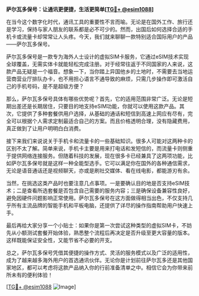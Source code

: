 **萨尔瓦多保号：让通讯更便捷，生活更简单[[TG💪+ @esim1088](https://t.me/s/esim1088)]**

在当今这个数字化时代，通讯工具的重要性不言而喻。无论是在国外工作、旅行还是学习，保持与家人朋友的联系都是必不可少的。然而，出国后如何选择合适的手机卡或流量卡却常常让人头疼。今天，我们就来聊聊一款特别适合国际用户的产品——萨尔瓦多保号。

萨尔瓦多保号是一款专为海外人士设计的虚拟SIM卡服务，它通过eSIM技术实现全球覆盖，无需实体卡就能轻松完成注册。对于经常往返于不同国家的人来说，这款产品无疑是一个福音。想象一下，当你踏上异国他乡的土地时，不需要去当地运营商营业厅排队办卡，也不用担心语言不通导致的麻烦，只需几步操作即可激活自己的手机号码，是不是超级方便？

那么，萨尔瓦多保号具体有哪些优势呢？首先，它的适用范围非常广泛。无论是短期出差还是长期居住，只要目的地支持eSIM功能，你就可以使用这款产品。其次，它提供了多种套餐供用户选择，从基础的通话和短信到高速上网应有尽有，完全可以根据个人需求定制最适合自己的方案。而且价格透明合理，没有隐藏费用，真正做到了让用户明明白白消费。

接下来我们来说说关于手机卡和流量卡的一些基础知识。很多人可能对这两种卡的区别不太了解。简单来说，手机卡主要是用来打电话和发短信的，而流量卡则侧重于提供网络连接服务。但随着科技的发展，现在很多卡已经兼具了这两项功能，比如萨尔瓦多保号就是这样一种全能型选手。它可以满足你在国外的各种通信需求，无论是语音通话还是视频聊天，亦或是刷社交媒体、看在线电影，都能游刃有余。

当然，在挑选这类产品时也要注意几点事项。一是要确认目的地是否支持eSIM技术；二是查看所选套餐是否包含自己需要的服务内容；三是确保设备兼容性良好，避免因硬件问题影响正常使用。萨尔瓦多保号在这方面做得相当出色，不仅支持几乎所有主流品牌的智能手机和平板电脑，还提供了详尽的操作指南帮助用户快速上手。

最后再给大家分享一个小贴士：如果你是第一次尝试这种类型的虚拟SIM卡，不妨先从小额测试套餐开始体验，熟悉整个流程后再决定是否升级至更大容量的版本。这样既能保证安全性，又能节省不必要的开支。

总之，萨尔瓦多保号凭借其便捷的操作方式、灵活的服务模式以及广泛的适用性，成为了越来越多海外用户的首选通讯伙伴。无论你是计划前往萨尔瓦多还是其他国家地区，都可以考虑将这款产品纳入你的行前准备清单之中。相信它会为你带来前所未有的便利体验！

[[TG💪+ @esim1088](https://t.me/s/esim1088) ![Image](https://i.postimg.cc/4NQfJmqS/Snipaste-2025-05-13-00-14-12.png)]